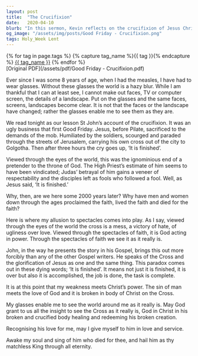 ```yaml
---
layout: post
title:  "The Crucifixion"
date:   2020-04-10
blurb: "In this sermon, Kevin reflects on the crucifixion of Jesus Christ, drawing parallels between the clarity that glasses bring to vision and the clarity that faith brings to understanding the significance of the crucifixion. He emphasizes that while the world may see the crucifixion as a victory of hate and ugliness over love, through the lens of faith, it is seen as God acting in power."
og_image: "/assets/img/posts/Good Friday - Crucifixion.png"
tags: Holy_Week Lent
---    
```

<div class="tag-pills">
  {% for tag in page.tags %}
    {% capture tag_name %}{{ tag }}{% endcapture %}
    <a href="{{ site.baseurl }}/tag/{{ tag_name }}" class="tag-pill">{{ tag_name }}</a>
  {% endfor %}
</div>
[Original PDF](/assets/pdf/Good Friday - Crucifixion.pdf)

Ever since I was some 8 years of age, when I had the measles, I have had to wear glasses. Without these glasses the world is a hazy blur. While I am thankful that I can at least see, I cannot make out faces, TV or computer screen, the details of a landscape. Put on the glasses and the same faces, screens, landscapes become clear. It is not that the faces or the landscape have changed; rather the glasses enable me to see them as they are.

We read tonight as our lesson St John’s account of the crucifixion. It was an ugly business that first Good Friday. Jesus, before Pilate, sacrificed to the demands of the mob. Humiliated by the soldiers, scourged and paraded through the streets of Jerusalem, carrying his own cross out of the city to Golgotha. Then after three hours the cry goes up, ‘It is finished’.

Viewed through the eyes of the world, this was the ignominious end of a pretender to the throne of God. The High Priest’s estimate of him seems to have been vindicated; Judas’ betrayal of him gains a veneer of respectability and the disciples left as fools who followed a fool. Well, as Jesus said, ‘It is finished.’

Why, then, are we here some 2000 years later? Why have men and women down through the ages proclaimed the faith, lived the faith and died for the faith?

Here is where my allusion to spectacles comes into play. As I say, viewed through the eyes of the world the cross is a mess, a victory of hate, of ugliness over love. Viewed through the spectacles of faith, it is God acting in power. Through the spectacles of faith we see it as it really is.

John, in the way he presents the story in his Gospel, brings this out more forcibly than any of the other Gospel writers. He speaks of the Cross and the glorification of Jesus as one and the same thing. This paradox comes out in these dying words; ‘It is finished’. It means not just it is finished, it is over but also it is accomplished, the job is done, the task is complete.

It is at this point that my weakness meets Christ’s power. The sin of man meets the love of God and it is broken in body of Christ on the Cross.

My glasses enable me to see the world around me as it really is. May God grant to us all the insight to see the Cross as it really is, God in Christ in his broken and crucified body healing and redeeming his broken creation.

Recognising his love for me, may I give myself to him in love and service.

Awake my soul and sing of him who died for thee, and hail him as thy matchless King through all eternity.
